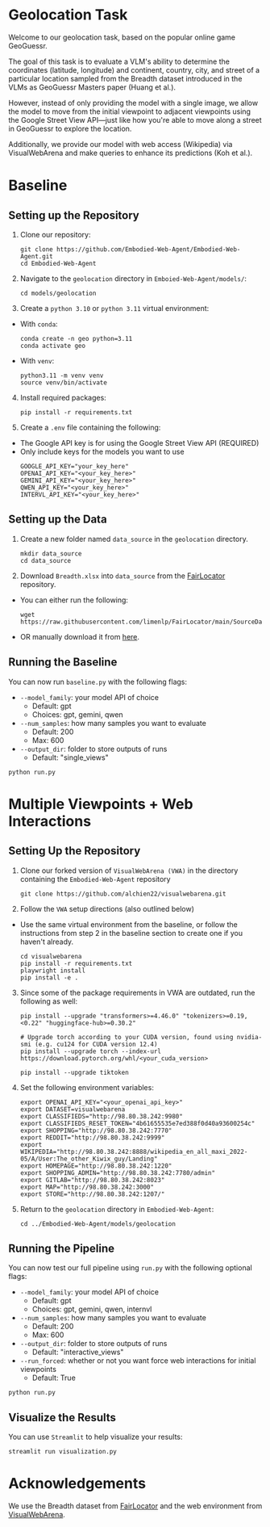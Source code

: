 # Geolocation Task
Welcome to our geolocation task, based on the popular online game GeoGuessr. 

The goal of this task is to evaluate a VLM's ability to determine the coordinates (latitude, longitude) and continent, country, city, and street of a particular location sampled from the Breadth dataset introduced in the VLMs as GeoGuessr Masters paper (Huang et al.). 

However, instead of only providing the model with a single image, we allow the model to move from the initial viewpoint to adjacent viewpoints using the Google Street View API—just like how you're able to move along a street in GeoGuessr to explore the location. 

Additionally, we provide our model with web access (Wikipedia) via VisualWebArena and make queries to enhance its predictions (Koh et al.).

# Baseline
## Setting up the Repository
1. Clone our repository:
    ```
    git clone https://github.com/Embodied-Web-Agent/Embodied-Web-Agent.git
    cd Embodied-Web-Agent
    ```

2. Navigate to the `geolocation` directory in `Emboied-Web-Agent/models/`:
    ```
    cd models/geolocation
    ```

3.  Create a `python 3.10` or `python 3.11` virtual environment:
- With `conda`:
    ```
    conda create -n geo python=3.11
    conda activate geo
    ```
- With `venv`:
    ```
    python3.11 -m venv venv
    source venv/bin/activate
    ```

4. Install required packages:
    ```
    pip install -r requirements.txt
    ```

5. Create a `.env` file containing the following:
- The Google API key is for using the Google Street View API (REQUIRED)
- Only include keys for the models you want to use
    ```
    GOOGLE_API_KEY="your_key_here"
    OPENAI_API_KEY="<your_key_here>"
    GEMINI_API_KEY="<your_key_here>"
    QWEN_API_KEY="<your_key_here>"
    INTERVL_API_KEY="<your_key_here>"
    ```

## Setting up the Data
1. Create a new folder named `data_source` in the `geolocation` directory.
    ```
    mkdir data_source
    cd data_source
    ```

2. Download `Breadth.xlsx` into `data_source` from the [FairLocator](https://github.com/limenlp/FairLocator) repository.
- You can either run the following:
    ```
    wget https://raw.githubusercontent.com/limenlp/FairLocator/main/SourceData/Breadth.xlsx
    ```
- OR manually download it from [here](https://github.com/limenlp/FairLocator/blob/main/SourceData/Breadth.xlsx).

## Running the Baseline
You can now run `baseline.py` with the following flags:
- `--model_family`: your model API of choice 
    - Default: gpt
    - Choices: gpt, gemini, qwen
- `--num_samples`: how many samples you want to evaluate
    - Default: 200
    - Max: 600
- `--output_dir`: folder to store outputs of runs
    - Default: "single_views"
```
python run.py
```

# Multiple Viewpoints + Web Interactions
## Setting Up the Repository
1. Clone our forked version of `VisualWebArena (VWA)` in the directory containing the `Embodied-Web-Agent` repository
    ```
    git clone https://github.com/alchien22/visualwebarena.git
    ```
2. Follow the `VWA` setup directions (also outlined below)
- Use the same virtual environment from the baseline, or follow the instructions from step 2 in the baseline section to create one if you haven't already.
    ```
    cd visualwebarena
    pip install -r requirements.txt
    playwright install
    pip install -e .
    ```

3. Since some of the package requirements in VWA are outdated, run the following as well:
    ```
    pip install --upgrade "transformers>=4.46.0" "tokenizers>=0.19,<0.22" "huggingface-hub>=0.30.2"

    # Upgrade torch according to your CUDA version, found using nvidia-smi (e.g. cu124 for CUDA version 12.4)
    pip install --upgrade torch --index-url https://download.pytorch.org/whl/<your_cuda_version>

    pip install --upgrade tiktoken
    ```

4. Set the following environment variables:
    ```
    export OPENAI_API_KEY="<your_openai_api_key>"
    export DATASET=visualwebarena
    export CLASSIFIEDS="http://98.80.38.242:9980"
    export CLASSIFIEDS_RESET_TOKEN="4b61655535e7ed388f0d40a93600254c"
    export SHOPPING="http://98.80.38.242:7770"
    export REDDIT="http://98.80.38.242:9999"
    export WIKIPEDIA="http://98.80.38.242:8888/wikipedia_en_all_maxi_2022-05/A/User:The_other_Kiwix_guy/Landing"
    export HOMEPAGE="http://98.80.38.242:1220"
    export SHOPPING_ADMIN="http://98.80.38.242:7780/admin"
    export GITLAB="http://98.80.38.242:8023"
    export MAP="http://98.80.38.242:3000"
    export STORE="http://98.80.38.242:1207/"
    ```

5. Return to the `geolocation` directory in `Embodied-Web-Agent`:
    ```
    cd ../Embodied-Web-Agent/models/geolocation
    ```

## Running the Pipeline
You can now test our full pipeline using `run.py` with the following optional flags:
- `--model_family`: your model API of choice 
    - Default: gpt
    - Choices: gpt, gemini, qwen, internvl
- `--num_samples`: how many samples you want to evaluate
    - Default: 200
    - Max: 600
- `--output_dir`: folder to store outputs of runs
    - Default: "interactive_views"
- `--run_forced`: whether or not you want force web interactions for initial viewpoints
    - Default: True

```
python run.py
```

## Visualize the Results
You can use `Streamlit` to help visualize your results:
```
streamlit run visualization.py
```

# Acknowledgements
We use the Breadth dataset from [FairLocator](https://github.com/limenlp/FairLocator) and the web environment from [VisualWebArena](https://github.com/web-arena-x/visualwebarena?tab=readme-ov-file). 